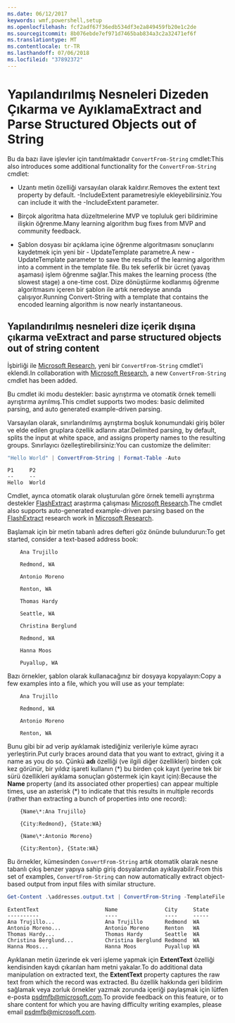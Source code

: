 ```yaml
---
ms.date: 06/12/2017
keywords: wmf,powershell,setup
ms.openlocfilehash: fcf2adf67f36edb534df3e2a849459fb20e1c2de
ms.sourcegitcommit: 8b076ebde7ef971d7465bab834a3c2a32471ef6f
ms.translationtype: MT
ms.contentlocale: tr-TR
ms.lasthandoff: 07/06/2018
ms.locfileid: "37892372"
---
```

# <a name="extract-and-parse-structured-objects-out-of-string"></a><span data-ttu-id="ce704-102">Yapılandırılmış Nesneleri Dizeden Çıkarma ve Ayıklama</span><span class="sxs-lookup"><span data-stu-id="ce704-102">Extract and Parse Structured Objects out of String</span></span>

<span data-ttu-id="ce704-103">Bu da bazı ilave işlevler için tanıtılmaktadır `ConvertFrom-String` cmdlet:</span><span class="sxs-lookup"><span data-stu-id="ce704-103">This also introduces some additional functionality for the `ConvertFrom-String` cmdlet:</span></span>

- <span data-ttu-id="ce704-104">Uzantı metin özelliği varsayılan olarak kaldırır.</span><span class="sxs-lookup"><span data-stu-id="ce704-104">Removes the extent text property by default.</span></span> <span data-ttu-id="ce704-105">-IncludeExtent parametresiyle ekleyebilirsiniz.</span><span class="sxs-lookup"><span data-stu-id="ce704-105">You can include it with the -IncludeExtent parameter.</span></span>

- <span data-ttu-id="ce704-106">Birçok algoritma hata düzeltmelerine MVP ve topluluk geri bildirimine ilişkin öğrenme.</span><span class="sxs-lookup"><span data-stu-id="ce704-106">Many learning algorithm bug fixes from MVP and community feedback.</span></span>

- <span data-ttu-id="ce704-107">Şablon dosyası bir açıklama içine öğrenme algoritmasını sonuçlarını kaydetmek için yeni bir - UpdateTemplate parametre.</span><span class="sxs-lookup"><span data-stu-id="ce704-107">A new -UpdateTemplate parameter to save the results of the learning algorithm into a comment in the template file.</span></span> <span data-ttu-id="ce704-108">Bu tek seferlik bir ücret (yavaş aşaması) işlem öğrenme sağlar.</span><span class="sxs-lookup"><span data-stu-id="ce704-108">This makes the learning process (the slowest stage) a one-time cost.</span></span> <span data-ttu-id="ce704-109">Dize dönüştürme kodlanmış öğrenme algoritmasını içeren bir şablon ile artık neredeyse anında çalışıyor.</span><span class="sxs-lookup"><span data-stu-id="ce704-109">Running Convert-String with a template that contains the encoded learning algorithm is now nearly instantaneous.</span></span>

## <a name="extract-and-parse-structured-objects-out-of-string-content"></a><span data-ttu-id="ce704-110">Yapılandırılmış nesneleri dize içerik dışına çıkarma ve</span><span class="sxs-lookup"><span data-stu-id="ce704-110">Extract and parse structured objects out of string content</span></span>

<span data-ttu-id="ce704-111">İşbirliği ile [Microsoft Research](https://www.microsoft.com/en-us/research/?from=http%3A%2F%2Fresearch.microsoft.com%2F), yeni bir `ConvertFrom-String` cmdlet'i eklendi.</span><span class="sxs-lookup"><span data-stu-id="ce704-111">In collaboration with [Microsoft Research](https://www.microsoft.com/en-us/research/?from=http%3A%2F%2Fresearch.microsoft.com%2F), a new `ConvertFrom-String` cmdlet has been added.</span></span>

<span data-ttu-id="ce704-112">Bu cmdlet iki modu destekler: basic ayrıştırma ve otomatik örnek temelli ayrıştırma ayrılmış.</span><span class="sxs-lookup"><span data-stu-id="ce704-112">This cmdlet supports two modes: basic delimited parsing, and auto generated example-driven parsing.</span></span>

<span data-ttu-id="ce704-113">Varsayılan olarak, sınırlandırılmış ayrıştırma boşluk konumundaki giriş böler ve elde edilen gruplara özellik adlarını atar.</span><span class="sxs-lookup"><span data-stu-id="ce704-113">Delimited parsing, by default, splits the input at white space, and assigns property names to the resulting groups.</span></span> <span data-ttu-id="ce704-114">Sınırlayıcı özelleştirebilirsiniz:</span><span class="sxs-lookup"><span data-stu-id="ce704-114">You can customize the delimiter:</span></span>

```powershell
"Hello World" | ConvertFrom-String | Format-Table -Auto
```

```output
P1     P2
--     --
Hello  World
```

<span data-ttu-id="ce704-115">Cmdlet, ayrıca otomatik olarak oluşturulan göre örnek temelli ayrıştırma destekler [FlashExtract](https://www.microsoft.com/en-us/research/publication/flashextract-framework-data-extraction-examples/?from=http%3A%2F%2Fresearch.microsoft.com%2Fen-us%2Fum%2Fpeople%2Fsumitg%2Fflashextract.html) araştırma çalışması [Microsoft Research](https://www.microsoft.com/en-us/research/?from=http%3A%2F%2Fresearch.microsoft.com%2F).</span><span class="sxs-lookup"><span data-stu-id="ce704-115">The cmdlet also supports auto-generated example-driven parsing based on the [FlashExtract](https://www.microsoft.com/en-us/research/publication/flashextract-framework-data-extraction-examples/?from=http%3A%2F%2Fresearch.microsoft.com%2Fen-us%2Fum%2Fpeople%2Fsumitg%2Fflashextract.html) research work in [Microsoft Research](https://www.microsoft.com/en-us/research/?from=http%3A%2F%2Fresearch.microsoft.com%2F).</span></span>

<span data-ttu-id="ce704-116">Başlamak için bir metin tabanlı adres defteri göz önünde bulundurun:</span><span class="sxs-lookup"><span data-stu-id="ce704-116">To get started, consider a text-based address book:</span></span>

```
    Ana Trujillo

    Redmond, WA

    Antonio Moreno

    Renton, WA

    Thomas Hardy

    Seattle, WA

    Christina Berglund

    Redmond, WA

    Hanna Moos

    Puyallup, WA
```

<span data-ttu-id="ce704-117">Bazı örnekler, şablon olarak kullanacağınız bir dosyaya kopyalayın:</span><span class="sxs-lookup"><span data-stu-id="ce704-117">Copy a few examples into a file, which you will use as your template:</span></span>

```
    Ana Trujillo

    Redmond, WA

    Antonio Moreno

    Renton, WA
```

<span data-ttu-id="ce704-118">Bunu gibi bir ad verip ayıklamak istediğiniz verileriyle küme ayracı yerleştirin.</span><span class="sxs-lookup"><span data-stu-id="ce704-118">Put curly braces around data that you want to extract, giving it a name as you do so.</span></span> <span data-ttu-id="ce704-119">Çünkü **adı** özelliği (ve ilgili diğer özellikleri) birden çok kez görünür, bir yıldız işareti kullanın (\*) bu birden çok kayıt (yerine tek bir sürü özellikleri ayıklama sonuçları göstermek için kayıt için):</span><span class="sxs-lookup"><span data-stu-id="ce704-119">Because the **Name** property (and its associated other properties) can appear multiple times, use an asterisk (\*) to indicate that this results in multiple records (rather than extracting a bunch of properties into one record):</span></span>

```
    {Name\*:Ana Trujillo}

    {City:Redmond}, {State:WA}

    {Name\*:Antonio Moreno}

    {City:Renton}, {State:WA}
```

<span data-ttu-id="ce704-120">Bu örnekler, kümesinden `ConvertFrom-String` artık otomatik olarak nesne tabanlı çıkış benzer yapıya sahip giriş dosyalarından ayıklayabilir.</span><span class="sxs-lookup"><span data-stu-id="ce704-120">From this set of examples, `ConvertFrom-String` can now automatically extract object-based output from input files with similar structure.</span></span>

```powershell
Get-Content .\addresses.output.txt | ConvertFrom-String -TemplateFile .\addresses.template.txt | Format-Table -Auto
```

```output
ExtentText                     Name               City     State
----------                     ----               ----     -----
Ana Trujillo...                Ana Trujillo       Redmond  WA
Antonio Moreno...              Antonio Moreno     Renton   WA
Thomas Hardy...                Thomas Hardy       Seattle  WA
Christina Berglund...          Christina Berglund Redmond  WA
Hanna Moos...                  Hanna Moos         Puyallup WA
```

<span data-ttu-id="ce704-121">Ayıklanan metin üzerinde ek veri işleme yapmak için **ExtentText** özelliği kendisinden kaydı çıkarılan ham metni yakalar.</span><span class="sxs-lookup"><span data-stu-id="ce704-121">To do additional data manipulation on extracted text, the **ExtentText** property captures the raw text from which the record was extracted.</span></span> <span data-ttu-id="ce704-122">Bu özellik hakkında geri bildirim sağlamak veya zorluk örnekler yazmak zorunda içeriği paylaşmak için lütfen e-posta <psdmfb@microsoft.com>.</span><span class="sxs-lookup"><span data-stu-id="ce704-122">To provide feedback on this feature, or to share content for which you are having difficulty writing examples, please email <psdmfb@microsoft.com>.</span></span>